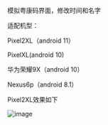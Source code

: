 模拟粤康码界面，修改时间和名字

适配机型：

Pixel2XL（android 11）

PixelXL(android 10)

华为荣耀9X（android 10）

Nexus6p（android 8.1）


Pixel2XL效果如下

![image](https://github.com/yhm2046/AutoScreenshoot/blob/master/img/px2.gif)
